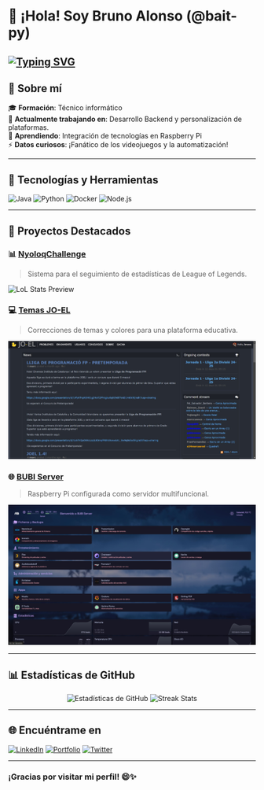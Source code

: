 # 👋 ¡Hola! Soy Bruno Alonso (@bait-py)

[![Typing SVG](https://readme-typing-svg.demolab.com?font=Fira+Code&size=24&pause=1000&color=blue&width=435&lines=Desarrollador+Backend)](https://git.io/typing-svg)
---

## 🌟 Sobre mí

🎓 **Formación**: Técnico informático  
💼 **Actualmente trabajando en**: Desarrollo Backend y personalización de plataformas.  
🌱 **Aprendiendo**: Integración de tecnologías en Raspberry Pi  
⚡ **Datos curiosos**: ¡Fanático de los videojuegos y la automatización!  

---

## 🔧 Tecnologías y Herramientas  
![Java](https://img.shields.io/badge/Java-ED8B00?style=for-the-badge&logo=java&logoColor=white)
![Python](https://img.shields.io/badge/Python-3776AB?style=for-the-badge&logo=python&logoColor=white)
![Docker](https://img.shields.io/badge/Docker-2496ED?style=for-the-badge&logo=docker&logoColor=white)
![Node.js](https://img.shields.io/badge/Node.js-339933?style=for-the-badge&logo=nodedotjs&logoColor=white)

---

## 🚀 Proyectos Destacados

### 📊 [NyoloqChallenge](https://github.com/bait-py/nyoloqchallenge)
> Sistema para el seguimiento de estadísticas de League of Legends.

![LoL Stats Preview](https://github.com/bait-py/LeagueStats/raw/main/images/dashboard.png)

### 💻 [Temas JO-EL](https://github.com/bait-py/temasjoel)
> Correcciones de temas y colores para una plataforma educativa.

![Tema Atom One Dark](https://raw.githubusercontent.com/bait-py/temasjoel/main/images/atomdark.jpg)

### 🌐 [BUBI Server](https://github.com/bait-py/bubiserver)
> Raspberry Pi configurada como servidor multifuncional.

![BUBI Server](https://github.com/bait-py/bubiserver/blob/main/BUBIServerResult1.jpg)

---

## 📊 Estadísticas de GitHub  

<div align="center">
  <img src="https://github-readme-stats.vercel.app/api?username=bait-py&show_icons=true&theme=radical" alt="Estadísticas de GitHub" height="180"/>
  <img src="https://github-readme-streak-stats.herokuapp.com/?user=bait-py&theme=radical" alt="Streak Stats" height="180"/>
</div>

---

## 🌐 Encuéntrame en

[![LinkedIn](https://img.shields.io/badge/LinkedIn-0077B5?style=for-the-badge&logo=linkedin&logoColor=white)](https://linkedin.com/in/brunoalonso)
[![Portfolio](https://img.shields.io/badge/Portfolio-000000?style=for-the-badge&logo=web&logoColor=white)](https://tu-portfolio.com)
[![Twitter](https://img.shields.io/badge/Twitter-1DA1F2?style=for-the-badge&logo=twitter&logoColor=white)](https://twitter.com/tu-perfil)

---

### ¡Gracias por visitar mi perfil! 😄✨
